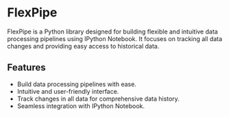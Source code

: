 # FlexPipe

FlexPipe is a Python library designed for building flexible and intuitive data processing pipelines using IPython Notebook. It focuses on tracking all data changes and providing easy access to historical data.

## Features

- Build data processing pipelines with ease.
- Intuitive and user-friendly interface.
- Track changes in all data for comprehensive data history.
- Seamless integration with IPython Notebook.

